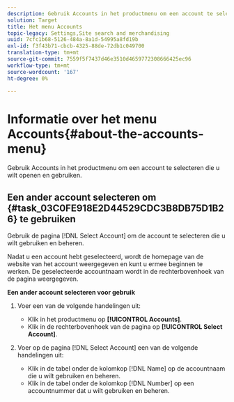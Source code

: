 ```yaml
---
description: Gebruik Accounts in het productmenu om een account te selecteren die u wilt openen en gebruiken.
solution: Target
title: Het menu Accounts
topic-legacy: Settings,Site search and merchandising
uuid: 7cfc1b68-5126-484a-8a1d-54995a8fd19b
exl-id: f3f43b71-cbcb-4325-88de-72db1c049700
translation-type: tm+mt
source-git-commit: 7559f5f7437d46e3510d4659772308666425ec96
workflow-type: tm+mt
source-wordcount: '167'
ht-degree: 0%

---
```


# Informatie over het menu Accounts{#about-the-accounts-menu}

Gebruik Accounts in het productmenu om een account te selecteren die u wilt openen en gebruiken.

## Een ander account selecteren om {#task_03C0FE918E2D44529CDC3B8DB75D1B26} te gebruiken

Gebruik de pagina [!DNL Select Account] om de account te selecteren die u wilt gebruiken en beheren.

<!-- 

t_selecting_a_different_account_to_use.xml

 -->

Nadat u een account hebt geselecteerd, wordt de homepage van de website van het account weergegeven en kunt u ermee beginnen te werken. De geselecteerde accountnaam wordt in de rechterbovenhoek van de pagina weergegeven.

**Een ander account selecteren voor gebruik**

1. Voer een van de volgende handelingen uit:

   * Klik in het productmenu op **[!UICONTROL Accounts]**.
   * Klik in de rechterbovenhoek van de pagina op **[!UICONTROL Select Account]**.

1. Voer op de pagina [!DNL Select Account] een van de volgende handelingen uit:

   * Klik in de tabel onder de kolomkop [!DNL Name] op de accountnaam die u wilt gebruiken en beheren.
   * Klik in de tabel onder de kolomkop [!DNL Number] op een accountnummer dat u wilt gebruiken en beheren.
